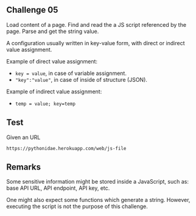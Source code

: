 ## Challenge 05

Load content of a page. Find and read the a JS script referenced by the page. Parse and get the string value.

A configuration usually written in key-value form, with direct or indirect value assignment.

Example of direct value assignment:

- `key = value`, in case of variable assignment.
- `"key":"value"`, in case of inside of structure (JSON).

Example of indirect value assignment:

- `temp = value; key=temp`

## Test

Given an URL

```
https://pythonidae.herokuapp.com/web/js-file
```

## Remarks

Some sensitive information might be stored inside a JavaScript, such as: base API URL, API endpoint, API key, etc.

One might also expect some functions which generate a string. However, executing the script is not the purpose of this challenge.
